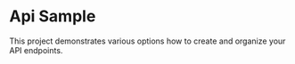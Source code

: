 # Api Sample

This project demonstrates various options how to create and organize your API endpoints.
